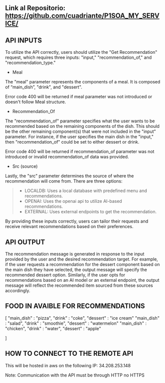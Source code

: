 ## Link al Repositorio: https://github.com/cuadriante/P1SOA_MY_SERVICE/

## API INPUTS

To utilize the API correctly, users should utilize the "Get Recommendation" request, which requires three inputs: "input," "recommendation_of," and "recommendation_type."

* Meal 

The "meal" parameter represents the components of a meal. It is composed of “main_dish”, "drink", and "dessert". 

Error code 400 will be returned if meal parameter was not introduced or doesn't follow Meal structure.

* Recommendation_Of

The "recommendation_of" parameter specifies what the user wants to be recommended based on the remaining components of the dish. This should be the other remaining component(s) that were not included in the "input" parameter. For instance, if the user specifies the main dish in the "input," then "recommendation_of" could be set to either dessert or drink.

Error code 400 will be returned if recommendation_of parameter was not introduced or invalid recommendation_of data was provided.

* Src (source)

Lastly, the "src" parameter determines the source of where the recommendation will come from. There are three options:
> * LOCALDB: Uses a local database with predefined menu and recommendations.
> * OPENAI: Uses the openai api to utilize AI-based recommendations.
> * EXTERNAL: Uses external endpoints to get the recommendation. 

By providing these inputs correctly, users can tailor their requests and receive relevant recommendations based on their preferences.

## API OUTPUT

The recommendation message is generated in response to the input provided by the user and the desired recommendation target. For example, if the user requests a recommendation for the dessert component based on the main dish they have selected, the output message will specify the recommended dessert option. Similarly, if the user opts for recommendations based on an AI model or an external endpoint, the output message will reflect the recommended item sourced from these sources accordingly.

## FOOD IN AVAIBLE FOR RECOMMENDATIONS
[
        "main_dish" : "pizza",
        "drink" : "coke",
        "dessert" : "ice cream"
        "main_dish" : "salad",
        "drink" : "smoothie",
        "dessert" : "watermelon"
        "main_dish" : "chicken",
        "drink" : "water",
        "dessert" : "apple"

]


## HOW TO CONNECT TO THE REMOTE API

This will be hosted in aws on the following IP: 34.208.253.148

Note: Communication with the API must be through HTTP no HTTPS
